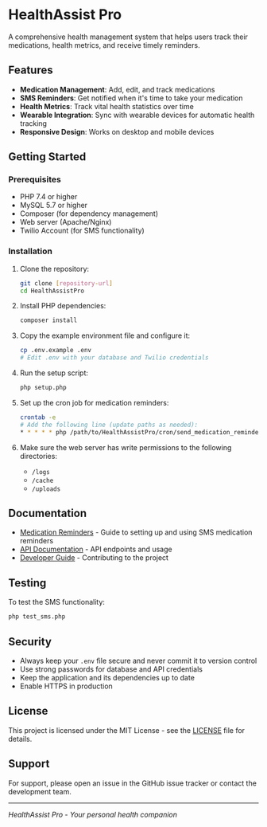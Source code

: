 # HealthAssist Pro

A comprehensive health management system that helps users track their medications, health metrics, and receive timely reminders.

## Features

- **Medication Management**: Add, edit, and track medications
- **SMS Reminders**: Get notified when it's time to take your medication
- **Health Metrics**: Track vital health statistics over time
- **Wearable Integration**: Sync with wearable devices for automatic health tracking
- **Responsive Design**: Works on desktop and mobile devices

## Getting Started

### Prerequisites

- PHP 7.4 or higher
- MySQL 5.7 or higher
- Composer (for dependency management)
- Web server (Apache/Nginx)
- Twilio Account (for SMS functionality)

### Installation

1. Clone the repository:
   ```bash
   git clone [repository-url]
   cd HealthAssistPro
   ```

2. Install PHP dependencies:
   ```bash
   composer install
   ```

3. Copy the example environment file and configure it:
   ```bash
   cp .env.example .env
   # Edit .env with your database and Twilio credentials
   ```

4. Run the setup script:
   ```bash
   php setup.php
   ```

5. Set up the cron job for medication reminders:
   ```bash
   crontab -e
   # Add the following line (update paths as needed):
   * * * * * php /path/to/HealthAssistPro/cron/send_medication_reminders.php >> /path/to/HealthAssistPro/logs/medication_reminders.log 2>&1
   ```

6. Make sure the web server has write permissions to the following directories:
   - `/logs`
   - `/cache`
   - `/uploads`

## Documentation

- [Medication Reminders](docs/MEDICATION_REMINDERS.md) - Guide to setting up and using SMS medication reminders
- [API Documentation](docs/API.md) - API endpoints and usage
- [Developer Guide](docs/DEVELOPER.md) - Contributing to the project

## Testing

To test the SMS functionality:

```bash
php test_sms.php
```

## Security

- Always keep your `.env` file secure and never commit it to version control
- Use strong passwords for database and API credentials
- Keep the application and its dependencies up to date
- Enable HTTPS in production

## License

This project is licensed under the MIT License - see the [LICENSE](LICENSE) file for details.

## Support

For support, please open an issue in the GitHub issue tracker or contact the development team.

---

*HealthAssist Pro - Your personal health companion*
